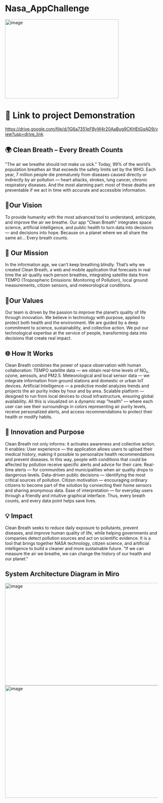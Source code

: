 # Nasa_AppChallenge 

<img width="374" height="260" alt="image" src="https://github.com/user-attachments/assets/d321cedc-bbc4-4c7a-b855-8c65c09c5d32" />

# 🔗 Link to project Demonstration
https://drive.google.com/file/d/1G6a7351eFByW4r20AaBug9CKHEtGqAD9/view?usp=drive_link

## 🌍 Clean Breath – Every Breath Counts
"The air we breathe should not make us sick."
Today, 99% of the world’s population breathes air that exceeds the safety limits set by the WHO.
Each year, 7 million people die prematurely from diseases caused directly or indirectly by air pollution — heart attacks, strokes, lung cancer, chronic respiratory diseases.
And the most alarming part: most of these deaths are preventable if we act in time with accurate and accessible information.
## 🦅Our Vision
To provide humanity with the most advanced tool to understand, anticipate, and improve the air we breathe.
Our app "Clean Breath" integrates space science, artificial intelligence, and public health to turn data into decisions — and decisions into hope.
Because on a planet where we all share the same air…
Every breath counts.
## 🚀 Our Mission
In the information age, we can’t keep breathing blindly.
That’s why we created Clean Breath, a web and mobile application that forecasts in real time the air quality each person breathes, integrating satellite data from TEMPO (Tropospheric Emissions: Monitoring of Pollution), local ground measurements, citizen sensors, and meteorological conditions.
## 💎Our Values
Our team is driven by the passion to improve the planet’s quality of life through innovation.
We believe in technology with purpose, applied to protect both health and the environment.
We are guided by a deep commitment to science, sustainability, and collective action.
We put our technological expertise at the service of people, transforming data into decisions that create real impact.
## 🌐 How It Works
Clean Breath combines the power of space observation with human collaboration:
TEMPO satellite data — we obtain real-time levels of NO₂, ozone, aerosols, and PM2.5.
Meteorological and local sensor data — we integrate information from ground stations and domestic or urban IoT devices.
Artificial Intelligence — a predictive model analyzes trends and projects the air purity index by hour and by area.
Scalable platform — designed to run from local devices to cloud infrastructure, ensuring global availability.
All this is visualized on a dynamic map "health” — where each user can see their surroundings in colors representing air purity levels, receive personalized alerts, and access recommendations to protect their health or modify habits.
## 🧠 Innovation and Purpose
Clean Breath not only informs: it activates awareness and collective action.
It enables:
User experience — the application allows users to upload their medical history, making it possible to personalize health recommendations and prevent diseases.
In this way, people with conditions that could be affected by pollution receive specific alerts and advice for their care.
Real-time alerts — for communities and municipalities when air quality drops to dangerous levels.
Data-driven public decisions — identifying the most critical sources of pollution.
Citizen motivation — encouraging ordinary citizens to become part of the solution by connecting their home sensors and sharing anonymous data.
Ease of interpretation — for everyday users through a friendly and intuitive graphical interface.
Thus, every breath counts, and every data point helps save lives.
## 💡 Impact
Clean Breath seeks to reduce daily exposure to pollutants, prevent diseases, and improve human quality of life, while helping governments and companies detect pollution sources and act on scientific evidence.
It is a tool that brings together NASA technology, citizen science, and artificial intelligence to build a cleaner and more sustainable future.
"If we can measure the air we breathe, we can change the history of our health and our planet."



## System Architecture Diagram in Miro
<img width="912" height="337" alt="image" src="https://github.com/user-attachments/assets/4ad9b94c-b9a9-4435-8247-ecfe2af68c92" />

<img width="1026" height="370" alt="image" src="https://github.com/user-attachments/assets/775ed85f-c59f-41dc-a7f6-b5e1a2e08927" />




